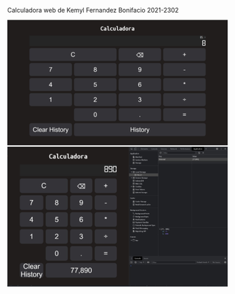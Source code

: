 Calculadora web de Kemyl Fernandez Bonifacio 2021-2302

![Primera Captura de Pantalla](/Imagenes_readme/Calculadora1.jpg)
![Segunda Captura de Pantalla](/Imagenes_readme/Calculadora2.jpg)